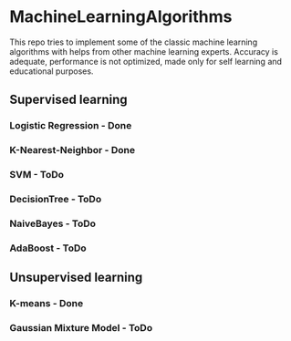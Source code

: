 # MachineLearningAlgorithms
This repo tries to implement some of the classic machine learning algorithms with helps from other machine learning experts.
Accuracy is adequate, performance is not optimized, made only for self learning and educational purposes.

## Supervised learning
### Logistic Regression - Done
### K-Nearest-Neighbor - Done
### SVM - ToDo
### DecisionTree - ToDo
### NaiveBayes - ToDo
### AdaBoost - ToDo

## Unsupervised learning
### K-means - Done
### Gaussian Mixture Model - ToDo
